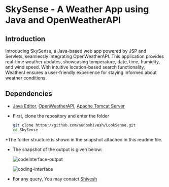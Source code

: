 # SkySense - A Weather App using Java and OpenWeatherAPI

## Introduction
Introducing SkySense, a Java-based web app powered by JSP and Servlets, seamlessly integrating OpenWeatherAPI. This application provides real-time weather updates, showcasing temperature, date, time, humidity, and wind speed. With intuitive location-based search functionality, WeatherJ ensures a user-friendly experience for staying informed about weather conditions.

## Dependencies

* [Java Editor](https://www.eclipse.org/downloads/), [OpenWeatherAPI](https://openweathermap.org/api), [Apache Tomcat Server](https://tomcat.apache.org/)

* First, clone the repository and enter the folder

  ```bash
  git clone https://github.com/sudoshivesh/LookSense.git
  cd SkySense
  ```
  
*The folder structure is shown in the snapshot attached in this readme file.

* The snapshot of the output is given below:

  ![codeInterface-output](img/codeInterface-output.png)
  
  ![coding-interface](img/coding-interface.png)

* For any query, You may conatct [Shivesh](https://wwww.linkedin.com/in/sudoshivesh/)
